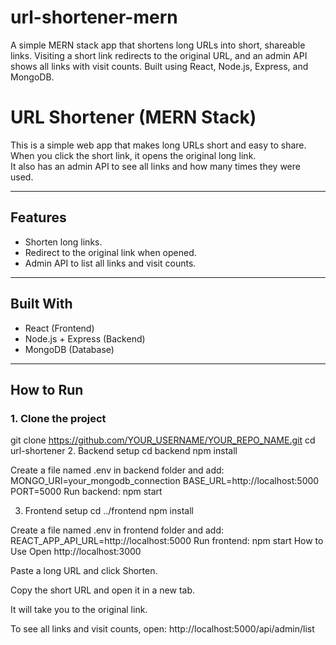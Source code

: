 # url-shortener-mern
A simple MERN stack app that shortens long URLs into short, shareable links. Visiting a short link redirects to the original URL, and an admin API shows all links with visit counts. Built using React, Node.js, Express, and MongoDB.

# URL Shortener (MERN Stack)

This is a simple web app that makes long URLs short and easy to share.  
When you click the short link, it opens the original long link.  
It also has an admin API to see all links and how many times they were used.

---

## Features
- Shorten long links.
- Redirect to the original link when opened.
- Admin API to list all links and visit counts.

---

## Built With
- React (Frontend)
- Node.js + Express (Backend)
- MongoDB (Database)

---

## How to Run

### 1. Clone the project
git clone https://github.com/YOUR_USERNAME/YOUR_REPO_NAME.git
cd url-shortener
2. Backend setup
cd backend
npm install

Create a file named .env in backend folder and add:
MONGO_URI=your_mongodb_connection
BASE_URL=http://localhost:5000
PORT=5000
Run backend:
npm start

3. Frontend setup
cd ../frontend
npm install

Create a file named .env in frontend folder and add:
REACT_APP_API_URL=http://localhost:5000
Run frontend:
npm start
How to Use
Open http://localhost:3000

Paste a long URL and click Shorten.

Copy the short URL and open it in a new tab.

It will take you to the original link.

To see all links and visit counts, open:
http://localhost:5000/api/admin/list

